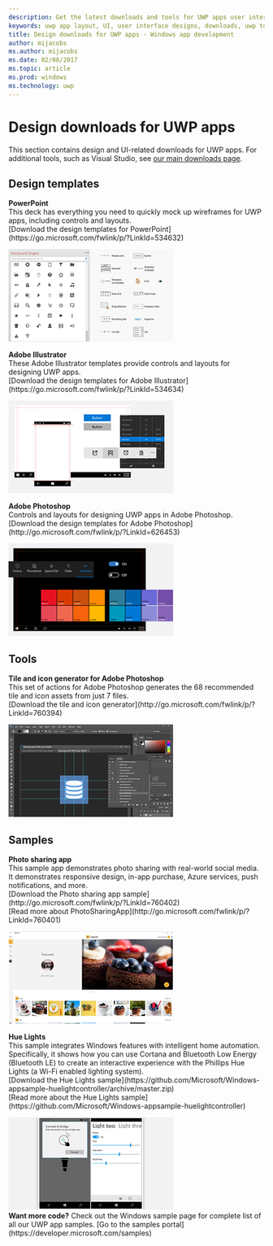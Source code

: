 ```yaml
---
description: Get the latest downloads and tools for UWP apps user interface layout and controls designs.
keywords: uwp app layout, UI, user interface designs, downloads, uwp tools
title: Design downloads for UWP apps - Windows app development
author: mijacobs
ms.author: mijacobs
ms.date: 02/08/2017
ms.topic: article
ms.prod: windows
ms.technology: uwp
---
```

# Design downloads for UWP apps
<link rel="stylesheet" href="https://az835927.vo.msecnd.net/sites/uwp/Resources/css/custom.css"> 

This section contains design and UI-related downloads for UWP apps. For additional tools, such as Visual Studio, see [our main downloads page](https://developer.microsoft.com/downloads). 


## Design templates

<div class="side-by-side">
<div class="side-by-side-content">
  <div class="side-by-side-content-left">
    <p><b>PowerPoint</b><br/>
    This deck has everything you need to quickly mock up wireframes for UWP apps, including controls and layouts.<br/>[Download the design templates for PowerPoint](https://go.microsoft.com/fwlink/p/?LinkId=534632)</p>
  </div>
  <div class="side-by-side-content-right">
<a href="https://go.microsoft.com/fwlink/p/?LinkId=534632"><img src="images/powerpoint.jpg" alt="Download the PowerPoint design templates" /></a>
  </div>
</div>
</div>

<div class="side-by-side">
<div class="side-by-side-content">
  <div class="side-by-side-content-left">
            <p><b>Adobe Illustrator</b><br/>
            These Adobe Illustrator templates provide controls and layouts for designing UWP apps.<br/>[Download the design templates for Adobe Illustrator](https://go.microsoft.com/fwlink/p/?LinkId=534634)</p>    
  </div>
  <div class="side-by-side-content-right">
<a href="https://go.microsoft.com/fwlink/p/?LinkId=534634"><img src="images/illustrator.jpg" alt="Download the design templates for Adobe Illustrator" /></a>
  </div>
</div>
</div>

<div class="side-by-side">
<div class="side-by-side-content">
  <div class="side-by-side-content-left">
            <p><b>Adobe Photoshop</b><br/>
            Controls and layouts for designing UWP apps in Adobe Photoshop.<br/>[Download the design templates for Adobe Photoshop](http://go.microsoft.com/fwlink/p/?LinkId=626453)</p>    
  </div>
  <div class="side-by-side-content-right">
<a href="http://go.microsoft.com/fwlink/p/?LinkId=626453"><img src="images/photoshop.jpg" alt="Download the design templates for Adobe Photoshop" /></a>
  </div>
</div>
</div>

## Tools

<div class="side-by-side">
<div class="side-by-side-content">
  <div class="side-by-side-content-left">
            <p><b>Tile and icon generator for Adobe Photoshop</b><br/>
            This set of actions for Adobe Photoshop generates the 68 recommended tile and icon assets from just 7 files. <br/>[Download the tile and icon generator](http://go.microsoft.com/fwlink/p/?LinkId=760394)</p>    
  </div>
  <div class="side-by-side-content-right">
<a href="http://go.microsoft.com/fwlink/p/?LinkId=760394"><img src="images/tile-icon-generator.png" alt="Download the tile and icon generator" /></a>
  </div>
</div>
</div>


## Samples

<div class="side-by-side">
<div class="side-by-side-content">
  <div class="side-by-side-content-left">
            <p><b>Photo sharing app</b> <br/>
            This sample app demonstrates photo sharing with real-world social media. It demonstrates responsive design, in-app purchase, Azure services, push notifications, and more. <br/>[Download the Photo sharing app sample](http://go.microsoft.com/fwlink/p/?LinkId=760402)<br/>[Read more about PhotoSharingApp](http://go.microsoft.com/fwlink/p/?LinkId=760401)</p>    
  </div>
  <div class="side-by-side-content-right">
<a href="http://go.microsoft.com/fwlink/p/?LinkId=760402"><img src="images/photo-sharing.png" alt="Download the Photo sharing app sample" /></a>
  </div>
</div>
</div>

<div class="side-by-side">
<div class="side-by-side-content">
  <div class="side-by-side-content-left">
            <p><b>Hue Lights </b><br/>
            This sample integrates Windows features with intelligent home automation. Specifically, it shows how you can use Cortana and Bluetooth Low Energy (Bluetooth LE) to create an interactive experience with the Phillips Hue Lights (a Wi-Fi enabled lighting system). <br/>[Download the Hue Lights sample](https://github.com/Microsoft/Windows-appsample-huelightcontroller/archive/master.zip)<br/>[Read more about the Hue Lights sample](https://github.com/Microsoft/Windows-appsample-huelightcontroller)</p>    
  </div>
  <div class="side-by-side-content-right">
<a href="https://github.com/Microsoft/Windows-appsample-huelightcontroller/archive/master.zip"><img src="images/hue-lights.png" alt="Download the Hue Lights sample" /></a>
  </div>
</div>
</div>
<b>Want more code?</b> Check out the Windows sample page for complete list of all our UWP app samples. [Go to the samples portal](https://developer.microsoft.com/samples)